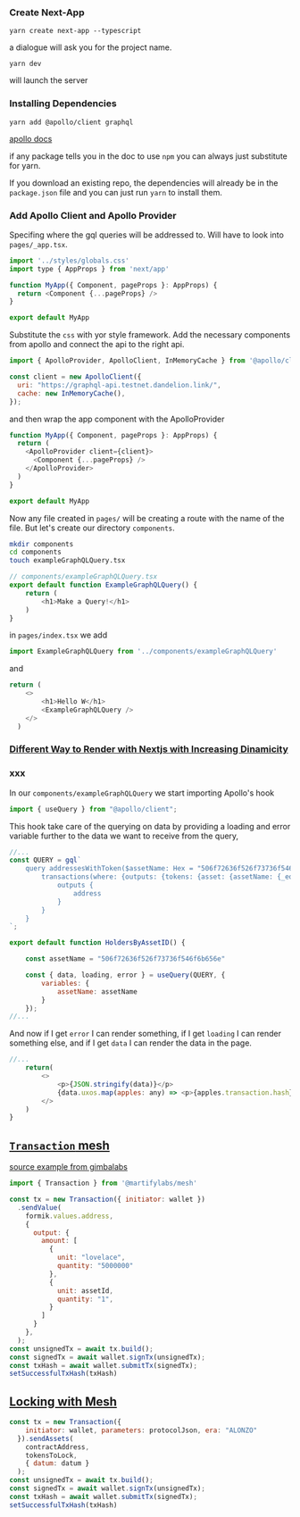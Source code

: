 ### Create Next-App

```
yarn create next-app --typescript
```
a dialogue will ask you for the project name.

```
yarn dev
```

will launch the server

### Installing Dependencies

```
yarn add @apollo/client graphql
```

[apollo docs](https://www.apollographql.com/docs/react/)

if any package tells you in the doc to use `npm` you can always just substitute for yarn.

If you download an existing repo, the dependencies will already be in the `package.json` file and you can just run `yarn` to install them.

### Add Apollo Client and Apollo Provider

Specifing where the gql queries will be addressed to. Will have to look into `pages/_app.tsx`.

```js
import '../styles/globals.css'
import type { AppProps } from 'next/app'

function MyApp({ Component, pageProps }: AppProps) {
  return <Component {...pageProps} />
}

export default MyApp
```

Substitute the `css` with yor style framework.
Add the necessary components from apollo and connect the api to the right api.

```js
import { ApolloProvider, ApolloClient, InMemoryCache } from '@apollo/client'

const client = new ApolloClient({
  uri: "https://graphql-api.testnet.dandelion.link/",
  cache: new InMemoryCache(),
});
```

and then wrap the app component with the ApolloProvider

```js
function MyApp({ Component, pageProps }: AppProps) {
  return (
    <ApolloProvider client={client}>
      <Component {...pageProps} />
    </ApolloProvider>
  )
}

export default MyApp
```

Now any file created in `pages/` will be creating a route with the name of the file.
But let's create our directory `components`.

```bash
mkdir components
cd components
touch exampleGraphQLQuery.tsx
```

```js
// components/exampleGraphQLQuery.tsx
export default function ExampleGraphQLQuery() {
    return (
        <h1>Make a Query!</h1>
    )
}
```

in `pages/index.tsx` we add

```js
import ExampleGraphQLQuery from '../components/exampleGraphQLQuery'
```

and

```js
return (
    <>
        <h1>Hello W</h1>
        <ExampleGraphQLQuery />
    </>
  )
```

### [Different Way to Render with Nextjs with Increasing Dinamicity](https://blog.logrocket.com/why-use-next-js-apollo/)

### xxx

In our `components/exampleGraphQLQuery` we start importing Apollo's hook

```js
import { useQuery } from "@apollo/client";
```

This hook take care of the querying on data by providing a loading and error variable further to the data we want to receive from the query,

```js
//...
const QUERY = gql`
    query addressesWithToken($assetName: Hex = "506f72636f526f73736f546f6b656e") {
        transactions(where: {outputs: {tokens: {asset: {assetName: {_eq: $assetName}}}}}) {
            outputs {
                address
            }
        }
    }
`;

export default function HoldersByAssetID() {

    const assetName = "506f72636f526f73736f546f6b656e"

    const { data, loading, error } = useQuery(QUERY, {
        variables: {
            assetName: assetName
        }
    });
//...
```

And now if I get `error` I can render something, if I get `loading` I can render something else, and if I get `data` I can render the data in the page.

```js
//...
    return(
        <>
            <p>{JSON.stringify(data)}</p>
            {data.uxos.map(apples: any) => <p>{apples.transaction.hash}#{apples.index} has {apples.value} lovelaces</p>}
        </>
    )
}
```

## [`Transaction` mesh](https://mesh.martify.io/apis/transaction)

[source example from gimbalabs](../ppbl-front-end-template/components/transactions/quickSendToken.tsx)

```js
import { Transaction } from '@martifylabs/mesh'
```

```js
const tx = new Transaction({ initiator: wallet })
  .sendValue(
    formik.values.address,
    {
      output: {
        amount: [
          {
            unit: "lovelace",
            quantity: "5000000"
          },
          {
            unit: assetId,
            quantity: "1",
          }
        ]
      }
    },
  );
const unsignedTx = await tx.build();
const signedTx = await wallet.signTx(unsignedTx);
const txHash = await wallet.submitTx(signedTx);
setSuccessfulTxHash(txHash)
```

## [Locking with Mesh](../ppbl-front-end-template/components/faucets/FaucetLockingComponentWithMetadata.tsx)

```js
const tx = new Transaction({
    initiator: wallet, parameters: protocolJson, era: "ALONZO"
  }).sendAssets(
    contractAddress,
    tokensToLock,
    { datum: datum }
  );
const unsignedTx = await tx.build();
const signedTx = await wallet.signTx(unsignedTx);
const txHash = await wallet.submitTx(signedTx);
setSuccessfulTxHash(txHash)
```







